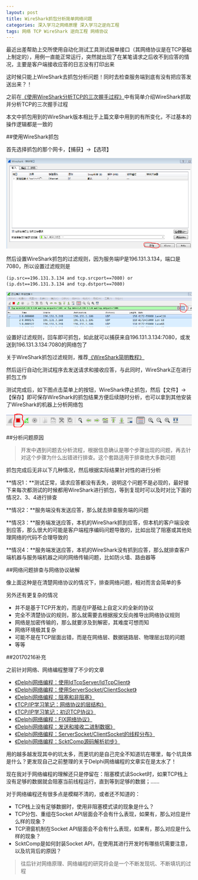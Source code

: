 ```yaml
---
layout: post
title: WireShark抓包分析简单网络问题
categories: 深入学习之网络原理 深入学习之逆向工程 
tags: 网络 TCP WireShark 逆向工程 网络协议
---
```


最近出差帮助上交所使用自动化测试工具测试报单接口（其网络协议是在TCP基础上制定的），用例一直能正常运行，突然就出现了在某笔请求之后收不到应答的情况，主要是客户端接收应答的日志没有打印出来

这时候只能上WireShark去抓包分析问题！同时去检查服务端到底有没有把应答发送出来？！

之前在[《使用WireShark分析TCP的三次握手过程》](http://www.xumenger.com/wireshark-tcp-20160716/)中有简单介绍WireShark抓取并分析TCP的三次握手过程

本文中抓包用到的WireShark版本相比于上篇文章中用到的有所变化，不过基本的操作逻辑都是一致的

##使用WireShark抓包

首先选择抓包的那个网卡，【捕获】->【选项】

![image](../media/image/2017-02-15/01.png)

然后设置WireShark抓包的过滤规则，因为服务端IP是196.131.3.134，端口是7080，所以设置过滤规则是

```
(ip.src==196.131.3.134 and tcp.srcport==7080) or (ip.dst==196.131.3.134 and tcp.dstport==7080)
```

![image](../media/image/2017-02-15/02.png)

设置好过滤规则，回车即可抓包，如此就可以捕获来自196.131.3.134:7080，或发送到196.131.3.134:7080的网络包了

关于WireShark抓包过滤规则，推荐[《WireShark简明教程》](http://openmaniak.com/cn/wireshark_filters.php)

然后运行自动化测试程序去发送请求和接收应答，与此同时，WireShark正在进行抓包工作

测试完成后，如下图点击菜单上的按钮，WireShark停止抓包，然后【文件】->【保存】即可保存WireShark的抓包结果方便后续随时分析，也可以拿到其他安装了WireShark的机器上分析网络包

![image](../media/image/2017-02-15/03.png)

##分析问题原因

>开发中遇到问题去分析流程，根据信息确认是哪个步骤出现的问题，再去针对这个步骤为什么出错进行排查。这个套路适用于排查绝大多数问题

抓包完成后无非以下几种情况，然后根据实际结果针对性的进行分析

**情况1：**测试正常，请求应答都没有丢失，说明这个问题不是必现的，最好接下来每次都测试的时候都用WireShark进行抓包，等到复现时可以及时对比下面的情况2、3、4进行排查

**情况2：**服务端没有发送应答，那么就去排查服务端的问题

**情况3：**服务端发送应答，本机的WireShark抓到应答，但本机的客户端没收到应答，那么很大的可能是客户端程序编码问题导致的，比如出现了阻塞或其他处理网络的代码不合理导致的

**情况4：**服务端发送应答，本机的WireShark没有抓到应答，那么就排查客户端机器与服务端机器之间的网络传输问题，比如防火墙、路由器等

##网络问题排查与网络协议破解

像上面这种是在清楚网络协议的情况下，排查网络问题，相对而言会简单的多

另外还有更复杂的情况

* 并不是基于TCP开发的，而是在IP基础上自定义的全新的协议
* 完全不清楚协议的规则，那么就需要去根据报文反向推导出网络协议规则
* 网络是加密传输的，那么就要涉及到解密，其难度可想而知
* 网络环境极其复杂
* 可能不是在TCP层面出错，而是在网络层、数据链路层、物理层出现的问题
* 等等

##20170216补充

之前针对网络、网络编程整理了不少的文章

* [《Delphi网络编程：使用IdTcpServer/IdTcpClient》](http://www.xumenger.com/windows-delphi-socket-20160929/)
* [《Delphi网络编程：使用ServerSocket/ClientSocket》](http://www.xumenger.com/windows-delphi-socket-20161010/)
* [《Delphi网络编程：阻塞和非阻塞》](http://www.xumenger.com/windows-delphi-socket-20161011/)
* [《TCP/IP学习笔记：网络协议的层结构》](http://www.xumenger.com/network-1-20161021/)
* [《TCP/IP学习笔记：初识TCP协议》](http://www.xumenger.com/network-2-20161023/)
* [《Delphi网络编程：FIX网络协议》](http://www.xumenger.com/delphi-network-fix-20161221/)
* [《Delphi网络编程：发送和接收二进制数据》](http://www.xumenger.com/delphi-binary-socket-20161222/)
* [《Delphi网络编程：ServerSocket/ClientSocket的线程分布》](http://www.xumenger.com/01-delphi-socket-thread-20170103/)
* [《Delphi网络编程：ScktComp源码解析初步》](http://www.xumenger.com/02-delphi-socket-source-20170103/)

用的越多越发现其中的坑太多，而更坑的是自己完全不知道坑在哪里，每个坑具体是什么？更发现自己之前整理的关于Delphi网络编程的文章实在是太水了！

现在我对于网络编程的理解还只是停留在：阻塞模式读Socket时，如果TCP栈上没有足够的数据就会阻塞当前线程运行，直到等到足够的数据；……

对于网络编程还有很多点是模糊不清的，或者还不知道的：

* TCP栈上没有足够数据时，使用非阻塞模式读的现象是什么？
* TCP分包、重组在Socket API层面会不会有什么表现，如果有，那么对应是什么样的现象？
* TCP滑窗机制在Socket API层面会不会有什么表现，如果有，那么对应是什么样的现象？
* ScktComp是如何封装Socket API，在使用其进行开发时有哪些坑需要注意，以及坑背后的原因？

>往后针对网络原理、网络编程的研究将会是一个不断发现坑、不断填坑的过程
